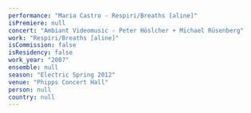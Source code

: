 ```yaml
---
performance: "Maria Castro - Respiri/Breaths [aline]"
isPremiere: null
concert: "Ambiant Videomusic - Peter Höslcher + Michael Rüsenberg"
work: "Respiri/Breaths [aline]"
isCommission: false
isResidency: false
work_year: "2007"
ensemble: null
season: "Electric Spring 2012"
venue: "Phipps Concert Hall"
person: null
country: null
---
```


